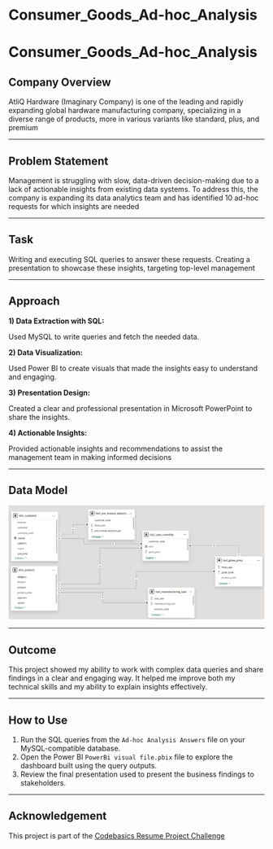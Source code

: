 # Consumer_Goods_Ad-hoc_Analysis

# Consumer_Goods_Ad-hoc_Analysis

## Company Overview
 AtliQ Hardware (Imaginary Company) is one of the leading and rapidly expanding global hardware manufacturing company, specializing in a diverse range of products, more in various variants like standard, plus, and premium

---
## Problem Statement
 Management is struggling with slow, data-driven decision-making due to a lack of actionable insights from existing data systems.
 To address this, the company is expanding its data analytics team and has identified 10 ad-hoc requests for which insights are needed

 ---
## Task
Writing and executing SQL queries to answer these requests.
Creating a presentation to showcase these insights, targeting top-level management

---
## Approach
**1) Data Extraction with SQL:**

Used MySQL to write queries and fetch the needed data.

**2) Data Visualization:**

Used Power BI to create visuals that made the insights easy to understand and engaging.

**3) Presentation Design:**

Created a clear and professional presentation in Microsoft PowerPoint to share the insights.

**4) Actionable Insights:**

Provided actionable insights and recommendations to assist the management team in making informed decisions

---

## Data Model
![Data_Model](Data_Model.png)


---








## Outcome
This project showed my ability to work with complex data queries and share findings in a clear and engaging way. It helped me improve both my technical skills and my ability to explain insights effectively.



---

## How to Use

1. Run the SQL queries from the `Ad-hoc Analysis Answers` file on your MySQL-compatible database.
2. Open the Power BI `PowerBi visual file.pbix` file to explore the dashboard built using the query outputs.
3. Review the final presentation used to present the business findings to stakeholders.

   
---



## Acknowledgement

This project is part of the [Codebasics Resume Project Challenge](https://codebasics.io/challenge/codebasics-resume-project-challenge)
